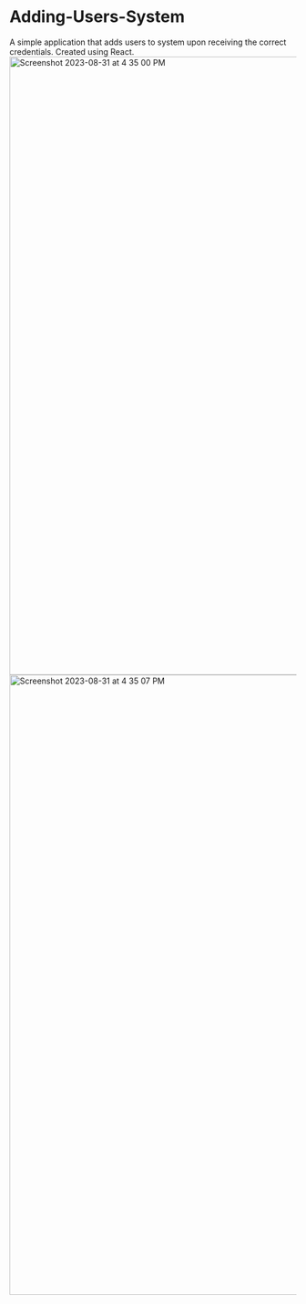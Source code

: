 # Adding-Users-System
A simple application that adds users to system upon receiving the correct credentials. Created using React.
<img width="1084" alt="Screenshot 2023-08-31 at 4 35 00 PM" src="https://github.com/mohamk29/Adding-Users-System/assets/49575465/d7103224-0877-40ba-8e2a-40f637a658b4">
<img width="1087" alt="Screenshot 2023-08-31 at 4 35 07 PM" src="https://github.com/mohamk29/Adding-Users-System/assets/49575465/d8be70d3-19d3-4b83-ba62-a02682b39d31">
